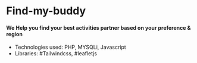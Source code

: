 # Find-my-buddy

#### We Help you find your best activities partner based on your preference & region


- Technologies used: PHP, MYSQLi, Javascript
- Libraries: #Tailwindcss, #leafletjs
